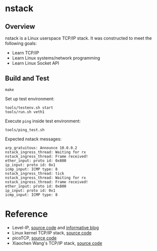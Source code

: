 # nstack

## Overview

nstack is a Linux userspace TCP/IP stack. It was constructed to meet the following goals:
* Learn TCP/IP
* Learn Linux systems/network programming
* Learn Linux Socket API


## Build and Test

```shell
make
```

Set up test environment:
```shell
tools/testenv.sh start
tools/run.sh veth1
```

Execute `ping` inside test environment:
```shell
tools/ping_test.sh
```

Expected nstack messages:
```
arp_gratuitous: Announce 10.0.0.2
nstack_ingress_thread: Waiting for rx
nstack_ingress_thread: Frame received!
ether_input: proto id: 0x800
ip_input: proto id: 0x1
icmp_input: ICMP type: 8
nstack_ingress_thread: tick
nstack_ingress_thread: Waiting for rx
nstack_ingress_thread: Frame received!
ether_input: proto id: 0x800
ip_input: proto id: 0x1
icmp_input: ICMP type: 8
```

# Reference

* Level-IP, [source code](https://github.com/saminiir/level-ip) and [informative blog](http://www.saminiir.com/)
* Linux kernel TCP/IP stack, [source code](https://git.kernel.org/cgit/linux/kernel/git/torvalds/linux.git/tree/net/ipv4)
* picoTCP, [source code](https://github.com/tass-belgium/picotcp)
* Xiaochen Wang's TCP/IP stack, [source code](https://github.com/chobits/tapip)
